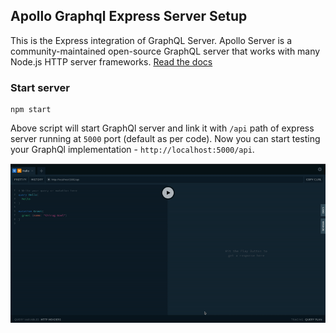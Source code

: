 ## Apollo Graphql Express Server Setup

This is the Express integration of GraphQL Server. Apollo Server is a community-maintained open-source GraphQL server that works with many Node.js HTTP server frameworks. [Read the docs](https://www.apollographql.com/docs/apollo-server/)

### Start server
```shell
npm start
```

Above script will start GraphQl server and link it with `/api` path of express server running at `5000` port (default as per code).
Now you can start testing your GraphQl implementation - `http://localhost:5000/api`.

![Demo](public/demo.gif)
